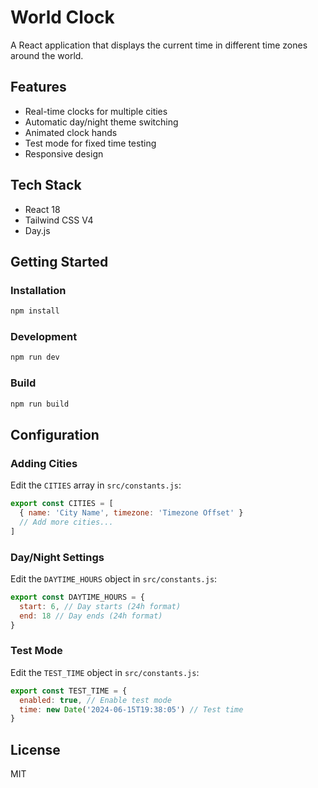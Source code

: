 # World Clock

A React application that displays the current time in different time zones around the world.

## Features

- Real-time clocks for multiple cities
- Automatic day/night theme switching
- Animated clock hands
- Test mode for fixed time testing
- Responsive design

## Tech Stack

- React 18
- Tailwind CSS V4
- Day.js

## Getting Started

### Installation

```bash
npm install
```

### Development

```bash
npm run dev
```

### Build

```bash
npm run build
```

## Configuration

### Adding Cities

Edit the `CITIES` array in `src/constants.js`:

```javascript
export const CITIES = [
  { name: 'City Name', timezone: 'Timezone Offset' }
  // Add more cities...
]
```

### Day/Night Settings

Edit the `DAYTIME_HOURS` object in `src/constants.js`:

```javascript
export const DAYTIME_HOURS = {
  start: 6, // Day starts (24h format)
  end: 18 // Day ends (24h format)
}
```

### Test Mode

Edit the `TEST_TIME` object in `src/constants.js`:

```javascript
export const TEST_TIME = {
  enabled: true, // Enable test mode
  time: new Date('2024-06-15T19:38:05') // Test time
}
```

## License

MIT

